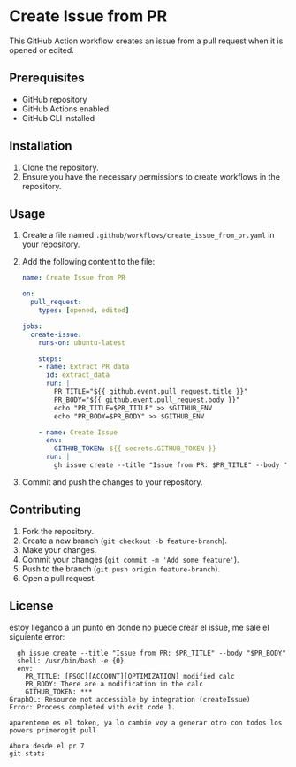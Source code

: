 # Create Issue from PR

This GitHub Action workflow creates an issue from a pull request when it is opened or edited.

## Prerequisites

- GitHub repository
- GitHub Actions enabled
- GitHub CLI installed

## Installation

1. Clone the repository.
2. Ensure you have the necessary permissions to create workflows in the repository.

## Usage

1. Create a file named `.github/workflows/create_issue_from_pr.yaml` in your repository.
2. Add the following content to the file:

    ```yaml
    name: Create Issue from PR

    on:
      pull_request:
        types: [opened, edited]

    jobs:
      create-issue:
        runs-on: ubuntu-latest

        steps:
        - name: Extract PR data
          id: extract_data
          run: |
            PR_TITLE="${{ github.event.pull_request.title }}"
            PR_BODY="${{ github.event.pull_request.body }}"
            echo "PR_TITLE=$PR_TITLE" >> $GITHUB_ENV
            echo "PR_BODY=$PR_BODY" >> $GITHUB_ENV

        - name: Create Issue
          env:
            GITHUB_TOKEN: ${{ secrets.GITHUB_TOKEN }}
          run: |
            gh issue create --title "Issue from PR: $PR_TITLE" --body "$PR_BODY"
    ```

3. Commit and push the changes to your repository.

## Contributing

1. Fork the repository.
2. Create a new branch (`git checkout -b feature-branch`).
3. Make your changes.
4. Commit your changes (`git commit -m 'Add some feature'`).
5. Push to the branch (`git push origin feature-branch`).
6. Open a pull request.

## License

estoy llegando a un punto en donde no puede crear el issue, me sale el siguiente error:

```Run gh issue create --title "Issue from PR: $PR_TITLE" --body "$PR_BODY"
  gh issue create --title "Issue from PR: $PR_TITLE" --body "$PR_BODY"
  shell: /usr/bin/bash -e {0}
  env:
    PR_TITLE: [FSGC][ACCOUNT][OPTIMIZATION] modified calc
    PR_BODY: There are a modification in the calc 
    GITHUB_TOKEN: ***
GraphQL: Resource not accessible by integration (createIssue)
Error: Process completed with exit code 1.

aparenteme es el token, ya lo cambie voy a generar otro con todos los powers primerogit pull

Ahora desde el pr 7
git stats